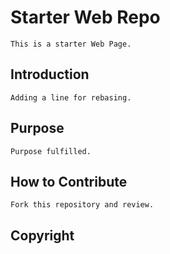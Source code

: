 # Starter Web Repo
    This is a starter Web Page.
## Introduction
    Adding a line for rebasing.
## Purpose
    Purpose fulfilled.
## How to Contribute
    Fork this repository and review.
## Copyright